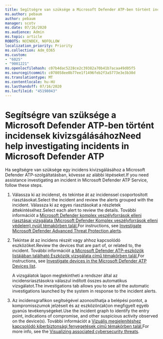 ```yaml
---
title: Segítségre van szüksége a Microsoft Defender ATP-ben történt incidensek kivizsgálásához
ms.author: pebaum
author: pebaum
manager: scotv
ms.date: 07/16/2020
ms.audience: Admin
ms.topic: article
ROBOTS: NOINDEX, NOFOLLOW
localization_priority: Priority
ms.collection: Adm_O365
ms.custom:
- "6025"
- "9001221"
ms.openlocfilehash: c07b4dac5228ce2c39382a70b41b7acaa49d05f5
ms.sourcegitcommit: c078058ee0b77ee1f1496feb2f3a5773e3e3b30d
ms.translationtype: MT
ms.contentlocale: hu-HU
ms.lasthandoff: 07/16/2020
ms.locfileid: "45198043"
---
```

# <a name="need-help-investigating-incidents-in-microsoft-defender-atp"></a><span data-ttu-id="f2dcf-102">Segítségre van szüksége a Microsoft Defender ATP-ben történt incidensek kivizsgálásához</span><span class="sxs-lookup"><span data-stu-id="f2dcf-102">Need help investigating incidents in Microsoft Defender ATP</span></span>

<span data-ttu-id="f2dcf-103">Ha segítségre van szüksége egy incidens kivizsgálásához a Microsoft Defender ATP-szolgáltatásban, kövesse az alábbi lépéseket.</span><span class="sxs-lookup"><span data-stu-id="f2dcf-103">If you need assistance investigating an incident in Microsoft Defender ATP Service, follow these steps.</span></span>

1. <span data-ttu-id="f2dcf-104">Válassza ki az incidenst, és tekintse át az incidenssel csoportosított riasztásokat.</span><span class="sxs-lookup"><span data-stu-id="f2dcf-104">Select the incident and review the alerts grouped with the incident.</span></span> <span data-ttu-id="f2dcf-105">Válassza ki az egyes riasztásokat a részletek áttekintéséhez.</span><span class="sxs-lookup"><span data-stu-id="f2dcf-105">Select each alert to review the details.</span></span> <span data-ttu-id="f2dcf-106">További információt a [Microsoft Defender komplex veszélyforrások elleni riasztásai vizsgálata (Microsoft Defender Komplex veszélyforrások elleni védelem) nyújt témakörben talál.](https://docs.microsoft.com/windows/security/threat-protection/microsoft-defender-atp/investigate-alerts)</span><span class="sxs-lookup"><span data-stu-id="f2dcf-106">For instructions, see [Investigate Microsoft Defender Advanced Threat Protection alerts](https://docs.microsoft.com/windows/security/threat-protection/microsoft-defender-atp/investigate-alerts).</span></span>
2. <span data-ttu-id="f2dcf-107">Tekintse át az incidens részét vagy ahhoz kapcsolódó eszközöket.</span><span class="sxs-lookup"><span data-stu-id="f2dcf-107">Review the devices that are part of, or related to, the incident.</span></span> <span data-ttu-id="f2dcf-108">További információt [a Microsoft Defender ATP-eszközök listájában található Eszközök vizsgálata című témakörben talál.](https://docs.microsoft.com/windows/security/threat-protection/microsoft-defender-atp/investigate-machines)</span><span class="sxs-lookup"><span data-stu-id="f2dcf-108">For instructions, see [Investigate devices in the Microsoft Defender ATP Devices list](https://docs.microsoft.com/windows/security/threat-protection/microsoft-defender-atp/investigate-machines).</span></span><br/>
 
    <span data-ttu-id="f2dcf-109">A vizsgálatok lapon megtekintheti a rendszer által az incidensriasztásokra válaszul indított összes automatikus vizsgálatot.</span><span class="sxs-lookup"><span data-stu-id="f2dcf-109">The investigations tab allows you to see all the automatic investigations launched by the system in response to the incident alerts.</span></span>
3. <span data-ttu-id="f2dcf-110">Az incidensgrafikon segítségével azonosíthatja a belépési pontot, a kompromisszumok jelzéseit és az eszközön(ak)on megfigyelt egyéb gyanús tevékenységeket.</span><span class="sxs-lookup"><span data-stu-id="f2dcf-110">Use the incident graph to identify the entry point, indications of compromise, and other suspicious activity observed on the device(s).</span></span> <span data-ttu-id="f2dcf-111">További információt a [Vizuális megjelenítéshez kapcsolódó kiberbiztonsági fenyegetések című témakörben talál.](https://docs.microsoft.com/windows/security/threat-protection/microsoft-defender-atp/investigate-incidents#visualizing-associated-cybersecurity-threats)</span><span class="sxs-lookup"><span data-stu-id="f2dcf-111">For more info, see the [Visualizing associated cybersecurity threats](https://docs.microsoft.com/windows/security/threat-protection/microsoft-defender-atp/investigate-incidents#visualizing-associated-cybersecurity-threats).</span></span>  